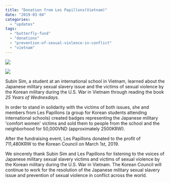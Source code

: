 ```yaml
---
title: "Donation from Les Papillons(Vietnam)"
date: "2019-03-04"
categories: 
  - "updates"
tags: 
  - "butterfly-fund"
  - "donations"
  - "prevention-of-sexual-violence-in-conflict"
  - "vietnam"
---
```


![](https://womenandwar.net/kr/wp-content/uploads/2019/03/1551440488601-1024x1024.jpg)

![](https://womenandwar.net/kr/wp-content/uploads/2019/03/1551440487435-1024x1024.jpg)

Subin Sim, a student at an international school in Vietnam, learned about the Japanese military sexual slavery issue and the victims of sexual violence by the Korean military during the U.S. War in Vietnam through reading the book _25 Years of Wednesdays_.

In order to stand in solidarity with the victims of both issues, she and members from Les Papillons (a group for Korean students attending international schools) created badges representing the Japanese military 'comfort women' victims and sold them to people from the school and the neighborhood for 50,000VND (approximately 2500KRW).

After the fundraising event, Les Papillons donated to the profit of 711,480KRW to the Korean Council on March 1st, 2019.

We sincerely thank Subin Sim and Les Papillons for listening to the voices of Japanese military sexual slavery victims and victims of sexual violence by the Korean military during the U.S. War in Vietnam. The Korean Council will continue to work for the resolution of the Japanese military sexual slavery issue and prevention of sexual violence in conflict across the world.
